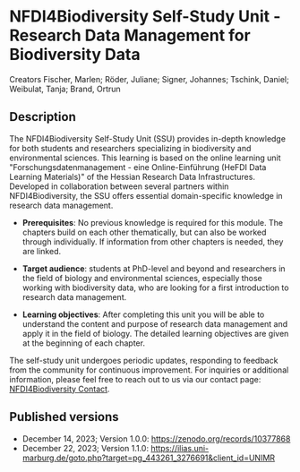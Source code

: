 # NFDI4Biodiversity Self-Study Unit - Research Data Management for Biodiversity Data

Creators
Fischer, Marlen; Röder, Juliane; Signer, Johannes; Tschink, Daniel; Weibulat, Tanja; Brand, Ortrun

## Description

The NFDI4Biodiversity Self-Study Unit (SSU) provides in-depth knowledge for both students and researchers specializing in biodiversity and environmental sciences. This learning is based on the online learning unit "Forschungsdatenmanagement - eine Online-Einführung (HeFDI Data Learning Materials)" of the Hessian Research Data Infrastructures. Developed in collaboration between several partners within NFDI4Biodiversity, the SSU offers essential domain-specific knowledge in research data management. 

- **Prerequisites**: No previous knowledge is required for this module. The chapters build on each other thematically, but can also be worked through individually. If information from other chapters is needed, they are linked.

- **Target audience**: students at PhD-level and beyond and researchers in the field of biology and environmental sciences, especially those working with biodiversity data, who are looking for a first introduction to research data management.

- **Learning objectives**: After completing this unit you will be able to understand the content and purpose of research data management and apply it in the field of biology. The detailed learning objectives are given at the beginning of each chapter.

The self-study unit undergoes periodic updates, responding to feedback from the community for continuous improvement. For inquiries or additional information, please feel free to reach out to us via our contact page: [NFDI4Biodiversity Contact](https://www.nfdi4biodiversity.org/de/kontakt/).

## Published versions

- December 14, 2023; Version 1.0.0: https://zenodo.org/records/10377868
- December 22, 2023; Version 1.1.0: https://ilias.uni-marburg.de/goto.php?target=pg_443261_3276691&client_id=UNIMR
